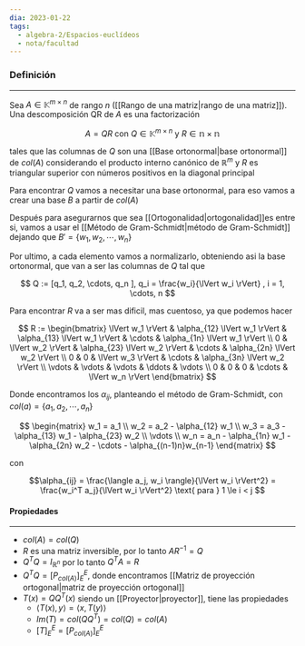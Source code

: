 ```yaml
---
dia: 2023-01-22
tags:
  - algebra-2/Espacios-euclídeos
  - nota/facultad
---
```

### Definición
---
Sea $A \in \mathbb{K}^{m \times n}$ de rango $n$ ([[Rango de una matriz|rango de una matriz]]). Una descomposición QR de $A$ es una factorización 

$$ A = QR \text{ con } Q \in \mathbb{K}^{m \times n} \text{ y } R \in \mathbb{n \times n} $$

tales que las columnas de $Q$ son una [[Base ortonormal|base ortonormal]] de $col(A)$ considerando el producto interno canónico de $\mathbb{R}^m$ y $R$ es triangular superior con números positivos en la diagonal principal


Para encontrar $Q$ vamos a necesitar una base ortonormal, para eso vamos a crear una base $B$ a partir de $col(A)$

Después para asegurarnos que sea [[Ortogonalidad|ortogonalidad]]es entre si, vamos a usar el [[Método de Gram-Schmidt|método de Gram-Schmidt]] dejando que $B' = \{ w_1, w_2, \cdots, w_n \}$

Por ultimo, a cada elemento vamos a normalizarlo, obteniendo asi la base ortonormal, que van a ser las columnas de $Q$ tal que 

$$ Q := [q_1, q_2, \cdots, q_n ], q_i = \frac{w_i}{\lVert w_i \rVert} , i = 1, \cdots, n $$

Para encontrar $R$ va a ser mas dificil, mas cuentoso, ya que podemos hacer

$$ R := \begin{bmatrix} 
	\lVert w_1 \rVert & \alpha_{12} \lVert w_1 \rVert & \alpha_{13} \lVert w_1 \rVert & \cdots & \alpha_{1n} \lVert w_1 \rVert \\ 
	0 & \lVert w_2 \rVert & \alpha_{23} \lVert w_2 \rVert & \cdots & \alpha_{2n} \lVert w_2 \rVert \\ 
	0 & 0 & \lVert w_3 \rVert & \cdots & \alpha_{3n} \lVert w_2 \rVert \\ 
	\vdots & \vdots & \vdots & \ddots & \vdots \\
	0 & 0 & 0 & \cdots & \lVert w_n \rVert
\end{bmatrix} $$

Donde encontramos los $\alpha_{ij}$, planteando el método de Gram-Schmidt, con $col(a) = \{a_1, a_2, \cdots, a_n \}$

$$ \begin{matrix} 
	w_1 = a_1 \\
	w_2 = a_2 - \alpha_{12} w_1 \\
	w_3 = a_3 - \alpha_{13} w_1 - \alpha_{23} w_2 \\
	\vdots \\
	w_n = a_n - \alpha_{1n} w_1 - \alpha_{2n} w_2 - \cdots - \alpha_{(n-1)n}w_{n-1} 
\end{matrix} $$

con

$$\alpha_{ij} = \frac{\langle a_j, w_i \rangle}{\lVert w_i \rVert^2} = \frac{w_i^T a_j}{\lVert w_i \rVert^2} \text{ para } 1 \le i < j $$

#### Propiedades
---
 * $col(A) = col(Q)$
 * $R$ es una matriz inversible, por lo tanto $A R^{-1} = Q$
 * $Q^T Q = I_{\mathbb{R}^n}$ por lo tanto $Q^T A = R$
 * $Q^T Q = [P_{col(A)}]_E^E$, donde encontramos [[Matriz de proyección ortogonal|matriz de proyección ortogonal]]
 * $T(x)=QQ^T(x)$ siendo un [[Proyector|proyector]], tiene las propiedades
	 * $\langle T(x), y \rangle = \langle x, T(y) \rangle$
	 * $Im(T) = col(QQ^T) = col(Q) = col(A)$
	 * $[T]^E_E = [P_{col(A)}]_E^E$